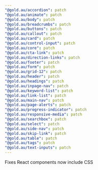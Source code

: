 ```yaml
---
"@gold.au/accordion": patch
"@gold.au/animate": patch
"@gold.au/body": patch
"@gold.au/breadcrumbs": patch
"@gold.au/buttons": patch
"@gold.au/callout": patch
"@gold.au/card": patch
"@gold.au/control-input": patch
"@gold.au/core": patch
"@gold.au/cta-link": patch
"@gold.au/direction-links": patch
"@gold.au/footer": patch
"@gold.au/form": patch
"@gold.au/grid-12": patch
"@gold.au/header": patch
"@gold.au/headings": patch
"@gold.au/inpage-nav": patch
"@gold.au/keyword-list": patch
"@gold.au/link-list": patch
"@gold.au/main-nav": patch
"@gold.au/page-alerts": patch
"@gold.au/progress-indicator": patch
"@gold.au/responsive-media": patch
"@gold.au/searchbox": patch
"@gold.au/select": patch
"@gold.au/side-nav": patch
"@gold.au/skip-link": patch
"@gold.au/table": patch
"@gold.au/tags": patch
"@gold.au/text-inputs": patch
---
```


Fixes React components now include CSS

